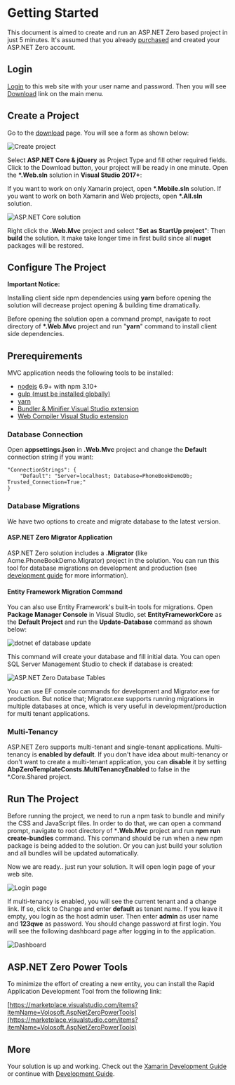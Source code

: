 # Getting Started

This document is aimed to create and run an ASP.NET Zero based project in just 5 minutes. It's assumed that you already [purchased](/Prices) and created your ASP.NET Zero account.

## Login

[Login](/Account/Login) to this web site with your user name and password. Then you will see [Download](/Download) link on the main menu.

## Create a Project

Go to the [download](/Download) page. You will see a form as shown below:

<img src="images/download-core-jquery-2.png" alt="Create project" class="img-thumbnail" />

Select **ASP.NET Core & jQuery** as Project Type and fill other required fields. Click to the Download button, your project will be ready in one minute. Open the **\*.Web.sln** solution in **Visual Studio 2017+**:

If you want to work on only Xamarin project, open **\*.Mobile.sln** solution. If you want to work on both Xamarin and Web projects, open **\*.All.sln** solution.

<img src="images/solution-overall-core-5.png" alt="ASP.NET Core solution" class="img-thumbnail" />

Right click the **.Web.Mvc** project and select "**Set as StartUp project**": Then **build** the solution. It make take longer time in first build since all **nuget** packages will be restored.

## Configure The Project

**Important Notice:**  

Installing client side npm dependencies using **yarn** before opening the solution will decrease project opening & building time dramatically.

Before opening the solution open a command prompt, navigate to root directory of **\*.Web.Mvc** project and run "**yarn**" command to install client side dependencies.

## Prerequirements

MVC application needs the following tools to be installed:

-   [nodejs](https://nodejs.org/en/download/) 6.9+ with npm 3.10+
-   [gulp (must be installed globally)](https://www.npmjs.com/package/gulp)
-   [yarn](https://yarnpkg.com/)
-   [Bundler & Minifier Visual Studio extension](https://visualstudiogallery.msdn.microsoft.com/9ec27da7-e24b-4d56-8064-fd7e88ac1c40)
-   [Web Compiler Visual Studio extension](https://visualstudiogallery.msdn.microsoft.com/3b329021-cd7a-4a01-86fc-714c2d05bb6c)

### Database Connection

Open **appsettings.json** in **.Web.Mvc** project and change the **Default** connection string if you want:

    "ConnectionStrings": {
        "Default": "Server=localhost; Database=PhoneBookDemoDb; Trusted_Connection=True;"
    }

### Database Migrations

We have two options to create and migrate database to the latest version.

#### ASP.NET Zero Migrator Application

ASP.NET Zero solution includes a **.Migrator** (like Acme.PhoneBookDemo.Migrator) project in the solution. You can run this tool for database migrations on development and production (see [development guide](Development-Guide-Core.md) for more information).

#### Entity Framework Migration Command

You can also use Entity Framework's built-in tools for migrations. Open **Package Manager Console** in Visual Studio, set **EntityFrameworkCore** as the **Default Project** and run the **Update-Database** command as shown below: 

<img src="images/update-database-ef-core.png" alt="dotnet ef database update" class="img-thumbnail" />

This command will create your database and fill initial data. You can open SQL Server Management Studio to check if database is created:

<img src="images/created-database-tables-4.png" alt="ASP.NET Zero Database Tables" class="img-thumbnail" />

You can use EF console commands for development and Migrator.exe for production. But notice that; Migrator.exe supports running migrations in multiple databases at once, which is very useful in development/production for multi tenant applications.

### Multi-Tenancy

ASP.NET Zero supports multi-tenant and single-tenant applications. Multi-tenancy is **enabled by default**. If you don't have idea about multi-tenancy or don't want to create a multi-tenant application, you can **disable** it by setting **AbpZeroTemplateConsts.MultiTenancyEnabled** to false in the *.Core.Shared project.

## Run The Project

Before running the project, we need to run a npm task to bundle and minify the CSS and JavaScript files. In order to do that, we can open a command prompt, navigate to root directory of ***.Web.Mvc** project and run **npm run create-bundles** command. This command should be run when a new npm package is being added to the solution. Or you can just build your solution and all bundles will be updated automatically.

Now we are ready.. just run your solution. It will open login page of your web site.

<img src="images/login-screen-3.png" alt="Login page" class="img-thumbnail" />

If multi-tenancy is enabled, you will see the current tenant and a change link. If so, click to Change and enter **default** as tenant name. If you leave it empty, you login as the host admin user. Then enter **admin** as user name and **123qwe** as password. You should change password at first login. You will see the following dashboard page after logging in to the application.

<img src="images/dashboardV3.png" alt="Dashboard" class="img-thumbnail"/>

## ASP.NET Zero Power Tools

To minimize the effort of creating a new entity, you can install the Rapid Application Development Tool from the following link:

[https://marketplace.visualstudio.com/items?itemName=Volosoft.AspNetZeroPowerTools](https://marketplace.visualstudio.com/items?itemName=Volosoft.AspNetZeroPowerTools)

## More

Your solution is up and working. Check out the [<span class="text-primary">Xamarin Development Guide</span>](Development-Guide-Xamarin.md) or continue with [<span class="text-primary">Development Guide</span>](Development-Guide-Core.md).
